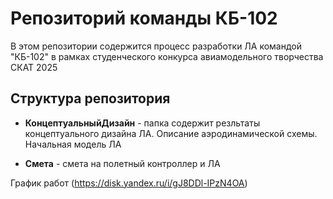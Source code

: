 # Репозиторий команды КБ-102

В этом репозитории содержится процесс разработки ЛА командой "КБ-102" в рамках студенческого конкурса авиамодельного творчества СКАТ 2025

## Структура репозитория

- **КонцептуальныйДизайн** - папка содержит резльтаты концептуального дизайна ЛА. Описание аэродинамической схемы. Начальная модель ЛА

<!-- - **ПромежуточныйДизайн** - папка промежуточного отчета, содержащая детализированую модель ЛА, начальные аэродинамические и прочностные исследования. Описано бортовое оборудование

- **Изготовление** - папка производственного отчета, содержит конечный вариант детальной модели ЛА, представлены результаты численного моделирования полета ЛА, статической и динамической стабильности. Прочностные расчеты

- **ПолетныйКонтроллер** - содержит электрические схемы полетного контроллера и платы распределения питания собственной разработки. А также динамическую модель ЛА и разрабатываемый автопилот-->

- **Смета** - смета на полетный контроллер и ЛА 

График работ (https://disk.yandex.ru/i/gJ8DDl-IPzN4OA)
